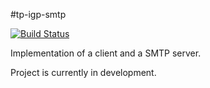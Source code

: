 #tp-igp-smtp

[![Build Status](https://travis-ci.org/achaussende/tp-igp-smtp.svg)](https://travis-ci.org/achaussende/tp-igp-smtp)

Implementation of a client and a SMTP server.

Project is currently in development.